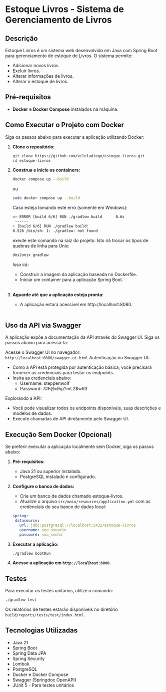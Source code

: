 
# Estoque Livros - Sistema de Gerenciamento de Livros

## Descrição

Estoque Livros é um sistema web desenvolvido em Java com Spring Boot para gerenciamento de estoque de Livros. O sistema permite:

- Adicionar novos livros.
- Excluir livros.
- Alterar informações de livros.
- Alterar o estoque de livros.


## Pré-requisitos

- **Docker** e **Docker Compose** instalados na máquina.

## Como Executar o Projeto com Docker

Siga os passos abaixo para executar a aplicação utilizando Docker:

1. **Clone o repositório:**

   ```bash
   git clone https://github.com/vileladiego/estoque-livros.git
   cd estoque-livros   
   ```

2. **Construa e inicie os containers:**

   ```bash
   docker compose up --build
   ```
   ou
   ```bash
   sudo docker compose up --build
   ```
   Caso esteja tomando este erro (somente em Windows):
    ```bash
    => ERROR [build 6/6] RUN ./gradlew build      0.6s
     ------
    > [build 6/6] RUN ./gradlew build:
    0.526 /bin/sh: 1: ./gradlew: not found
   ```
   exeute este comando na raiz do projeto. Isto irá trocar os tipos de quebras de linha para Unix:
   ```bash
   dos2unix gradlew
   ```
   Isso irá:

    * Construir a imagem da aplicação baseada no Dockerfile.
    * Iniciar um container para a aplicação Spring Boot.<br><br>

3. **Aguarde até que a aplicação esteja pronta:**

    * A aplicação estará acessível em http://localhost:8080.<br><br>

##  Uso da API via Swagger
A aplicação expõe a documentação da API através do Swagger UI. Siga os passos abaixo para acessá-la:

Acesse o Swagger UI no navegador:
    ```        http://localhost:8080/swagger-ui.html
    ```
Autenticação no Swagger UI:
* Como a API está protegida por autenticação básica, você precisará fornecer as credenciais para testar os endpoints.
* Insira as credenciais abaixo:
    * Username: steppenwolf
    * Password: 7#F@x9qZ!mL2$wR3

Explorando a API:
* Você pode visualizar todos os endpoints disponíveis, suas descrições e modelos de dados.
* Execute chamadas de API diretamente pelo Swagger UI.


## Execução Sem Docker (Opcional)
Se preferir executar a aplicação localmente sem Docker, siga os passos abaixo:

1. **Pré-requisitos:**
    * Java 21 ou superior instalado.
    * PostgreSQL instalado e configurado.


2. **Configure o banco de dados:**
    * Crie um banco de dados chamado estoque-livros.
    * Atualize o arquivo ```src/main/resources/application.yml``` com as credenciais do seu banco de dados local:
   ```yaml
   spring:
    datasource:
      url: jdbc:postgresql://localhost:5432/estoque-livros
      username: seu_usuario
      password: sua_senha
     ```
3. **Executar a aplicação:**
   ```bash
   ./gradlew bootRun
   ```
4. **Acesse a aplicação em ```http://localhost:8080```.**

##  Testes
Para executar os testes unitários, utilize o comando:

```bash
./gradlew test
```

Os relatórios de testes estarão disponíveis no diretório ```build/reports/tests/test/index.html```.

## Tecnologias Utilizadas
* Java 21
* Spring Boot
* Spring Data JPA
* Spring Security
* Lombok
* PostgreSQL
* Docker e Docker Compose
* Swagger (Springdoc OpenAPI)
* JUnit 5 - Para testes unitários



